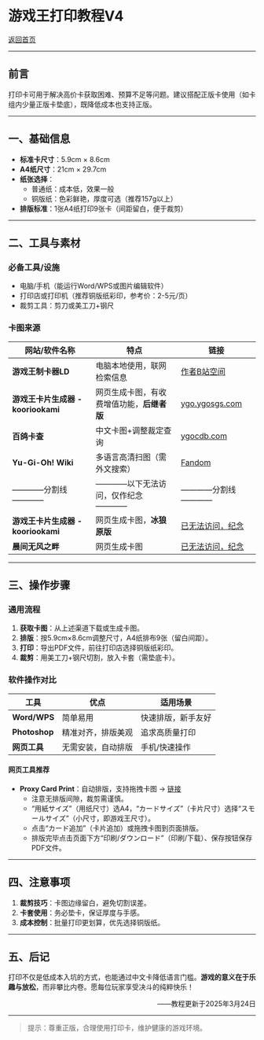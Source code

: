 # 游戏王打印教程V4  

[返回首页](../../index.html)

---

## **前言**  
打印卡可用于解决高价卡获取困难、预算不足等问题。建议搭配正版卡使用（如卡组内少量正版卡垫底），既降低成本也支持正版。  

---

## **一、基础信息**  
- **标准卡尺寸**：5.9cm × 8.6cm  
- **A4纸尺寸**：21cm × 29.7cm  
- **纸张选择**：  
  - 普通纸：成本低，效果一般  
  - 铜版纸：色彩鲜艳，厚度可选（推荐157g以上）  
- **排版标准**：1张A4纸打印9张卡（间距留白，便于裁剪）  

---

## **二、工具与素材**  
### **必备工具/设施**  
- 电脑/手机（能运行Word/WPS或图片编辑软件）  
- 打印店或打印机（推荐铜版纸彩印，参考价：2-5元/页）  
- 裁剪工具：剪刀或美工刀+钢尺  

### **卡图来源**  
| 网站/软件名称          | 特点                          | 链接                            |
|----------------------|-------------------------------|---------------------------------|
| **游戏王制卡器LD** | 电脑本地使用，联网检索信息 | [作者B站空间](https://space.bilibili.com/74150528) |
| **游戏王卡片生成器 - kooriookami** | 网页生成卡图，有收费增值功能，**后继者版** | [ygo.ygosgs.com](https://ygo.ygosgs.com/) |
| **百鸽卡查**         | 中文卡图+调整裁定查询         | [ygocdb.com](https://ygocdb.com/) |
| **Yu-Gi-Oh! Wiki**                 | 多语言高清扫图（需外文搜索）               | [Fandom](https://yugioh.fandom.com/)                         |
| ————分割线————                     | ————以下无法访问，仅作纪念————       | ————分割线————                                               |
| **游戏王卡片生成器 - kooriookami** | 网页生成卡图，**冰狼原版**                 | [已无法访问，纪念](https://tools.kooriookami.top/#/yugioh)   |
| **晨间无风之畔** | 网页生成卡图 | [已无法访问，纪念](http://www.wadanoharasp.com/views/util/ygocard.html) |

---

## **三、操作步骤**  
### **通用流程**  
1. **获取卡图**：从上述渠道下载或生成卡图。  
2. **排版**：按5.9cm×8.6cm调整尺寸，A4纸排布9张（留白间距）。  
3. **打印**：导出PDF文件，前往打印店选择铜版纸彩印。  
4. **裁剪**：用美工刀+钢尺切割，放入卡套（需垫底卡）。  

### **软件操作对比**  
| 工具          | 优点                  | 适用场景                |  
|---------------|-----------------------|-------------------------|  
| **Word/WPS**  | 简单易用              | 快速排版，新手友好      |  
| **Photoshop** | 精准对齐，排版美观    | 追求高质量打印          |  
| **网页工具**  | 无需安装，自动排版    | 手机/快速操作           |  

#### **网页工具推荐**  
- **Proxy Card Print**：自动排版，支持拖拽卡图 → [链接](https://proxy-card.imasanari.dev/)  
  - 注意无排版间隙，裁剪需谨慎。  
  - “用紙サイズ”（用纸尺寸）选A4，“カードサイズ”（卡片尺寸）选择“スモールサイズ”（小尺寸，即游戏王尺寸）。  
  - 点击“カード追加”（卡片追加）或拖拽卡图到页面排版。  
  - 排版完毕点击页面下方“印刷/ダウンロード”（印刷/下载）、保存按钮保存PDF文件。  


---

## **四、注意事项**  
1. **裁剪技巧**：卡图边缘留白，避免切割误差。  
2. **卡套使用**：务必垫卡，保证厚度与手感。  
3. **成本控制**：批量打印更划算，优先选择铜版纸。  

---

## **五、后记**  
打印不仅是低成本入坑的方式，也能通过中文卡降低语言门槛。**游戏的意义在于乐趣与放松**，而非攀比内卷。愿每位玩家享受决斗的纯粹快乐！  

<div style="text-align: right;">
    ——教程更新于2025年3月24日  
</div>

---

> 提示：尊重正版，合理使用打印卡，维护健康的游戏环境。  